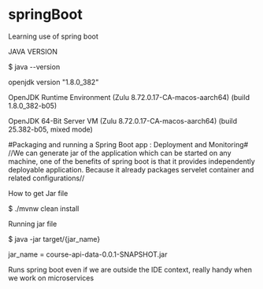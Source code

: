 # springBoot
Learning use of spring boot 

JAVA VERSION 

$ java --version

openjdk version "1.8.0_382"

OpenJDK Runtime Environment (Zulu 8.72.0.17-CA-macos-aarch64) (build 1.8.0_382-b05)

OpenJDK 64-Bit Server VM (Zulu 8.72.0.17-CA-macos-aarch64) (build 25.382-b05, mixed mode)

#Packaging and running a Spring Boot app : Deployment and Monitoring#
//We can generate jar of the application which can be started on any machine, one of the benefits of spring boot is that it provides independently deployable application. Because it already packages servelet container and related configurations//

How to get Jar file

$ ./mvnw clean install

Running jar file

$ java -jar target/{jar_name}

jar_name  = course-api-data-0.0.1-SNAPSHOT.jar

Runs spring boot even if we are outside the IDE context, really handy when we work on microservices


